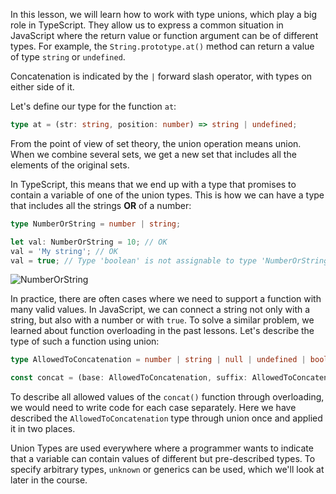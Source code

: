 
In this lesson, we will learn how to work with type unions, which play a big role in TypeScript. They allow us to express a common situation in JavaScript where the return value or function argument can be of different types. For example, the `String.prototype.at()` method can return a value of type `string` or `undefined`.

Concatenation is indicated by the `|` forward slash operator, with types on either side of it.

Let's define our type for the function `at`:

```typescript
type at = (str: string, position: number) => string | undefined;
```

From the point of view of set theory, the union operation means union. When we combine several sets, we get a new set that includes all the elements of the original sets.

In TypeScript, this means that we end up with a type that promises to contain a variable of one of the union types. This is how we can have a type that includes all the strings **OR** of a number:

```typescript
type NumberOrString = number | string;

let val: NumberOrString = 10; // OK
val = 'My string'; // OK
val = true; // Type 'boolean' is not assignable to type 'NumberOrString'.
```

![NumberOrString](https://raw.githubusercontent.com/hexlet-basics/exercises-typescript/main/modules/25-types/20-union-types/assets/number_or_string.png)

In practice, there are often cases where we need to support a function with many valid values. In JavaScript, we can connect a string not only with a string, but also with a number or with `true`. To solve a similar problem, we learned about function overloading in the past lessons. Let's describe the type of such a function using union:

```typescript
type AllowedToConcatenation = number | string | null | undefined | boolean;

const concat = (base: AllowedToConcatenation, suffix: AllowedToConcatenation): string => `${base}${suffix}`;
```

To describe all allowed values of the `concat()` function through overloading, we would need to write code for each case separately. Here we have described the `AllowedToConcatenation` type through union once and applied it in two places.

Union Types are used everywhere where a programmer wants to indicate that a variable can contain values of different but pre-described types. To specify arbitrary types, `unknown` or generics can be used, which we'll look at later in the course.
